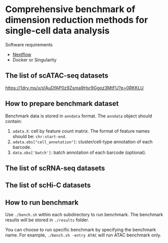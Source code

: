 # Comprehensive benchmark of dimension reduction methods for single-cell data analysis

Software requirements

- [Nextflow](https://www.nextflow.io/)
- Docker or Singularity

The list of scATAC-seq datasets
-------------------------------

https://1drv.ms/x/s!AuDfAP0z9Zsma9Hsr9Ggoz3MtFU?e=0RKKLU

How to prepare benchmark dataset
--------------------------------

Benchmark data is stored in `anndata` format. The `anndata` object should contain:

1. `adata.X`: cell by feature count matrix. The format of feature names should be: `chr:start-end`.
2. `adata.obs["cell_annotation"]`: cluster/cell-type annotation of each barcode.
3. `data.obs['batch']`: batch annotation of each barcode (optional).

The list of scRNA-seq datasets
-------------------------------

The list of scHi-C datasets
-------------------------------

How to run benchmark
--------------------

Use `./bench.sh` within each subdirectory to run benchmark. The benchmark results will be stored in `./results` folder.

You can choose to run specific benchmark by specifying the benchmark name. For example, `./bench.sh -entry ATAC` will run ATAC benchmark only.